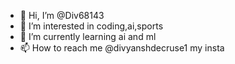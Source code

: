 - 👋 Hi, I’m @Div68143
- 👀 I’m interested in coding,ai,sports
- 🌱 I’m currently learning ai and ml
- 📫 How to reach me @divyanshdecruse1 my insta

<!---
Div68143/Div68143 is a ✨ special ✨ repository because its `README.md` (this file) appears on your GitHub profile.
You can click the Preview link to take a look at your changes.
--->
